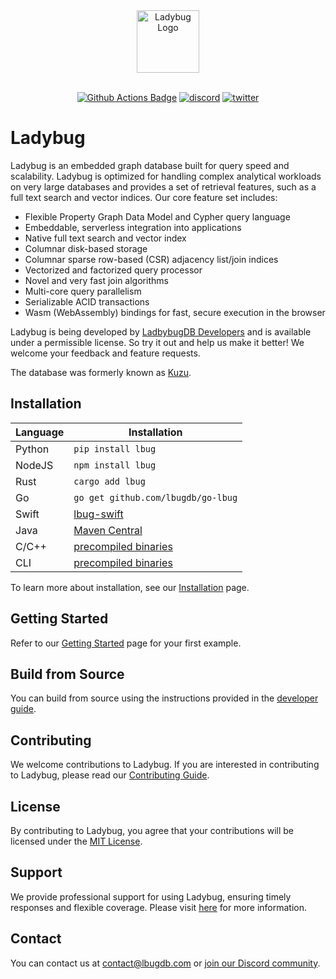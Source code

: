 <div align="center">
  <picture>
    <!-- <source srcset="https://ladybugdb.com/img/lbug-logo-dark.png" media="(prefers-color-scheme: dark)"> -->
    <img src="https://ladybugdb.com/logo.png" height="100" alt="Ladybug Logo">
  </picture>
</div>

<br>

<p align="center">
  <a href="https://github.com/LadybugDB/ladybug/actions">
    <img src="https://github.com/LadybugDB/ladybug/actions/workflows/ci-workflow.yml/badge.svg?branch=master" alt="Github Actions Badge"></a>
  <a href="https://discord.gg/VtX2gw9Rug">
    <img src="https://img.shields.io/discord/1196510116388806837?logo=discord" alt="discord" /></a>
  <a href="https://twitter.com/lbugdb">
    <img src="https://img.shields.io/badge/follow-@lbugdb-1DA1F2?logo=twitter" alt="twitter"></a>
</p>

# Ladybug
Ladybug is an embedded graph database built for query speed and scalability. Ladybug is optimized for handling complex analytical workloads
on very large databases and provides a set of retrieval features, such as a full text search and vector indices. Our core feature set includes:

- Flexible Property Graph Data Model and Cypher query language
- Embeddable, serverless integration into applications
- Native full text search and vector index
- Columnar disk-based storage
- Columnar sparse row-based (CSR) adjacency list/join indices
- Vectorized and factorized query processor
- Novel and very fast join algorithms
- Multi-core query parallelism
- Serializable ACID transactions
- Wasm (WebAssembly) bindings for fast, secure execution in the browser

Ladybug is being developed by [LadbybugDB Developers](https://github.com/LadybugDB) and
is available under a permissible license. So try it out and help us make it better! We welcome your feedback and feature requests.

The database was formerly known as [Kuzu](https://github.com/kuzudb/kuzu).

## Installation

| Language | Installation                                                           |
| -------- |------------------------------------------------------------------------|
| Python   | `pip install lbug`                                                     |
| NodeJS   | `npm install lbug`                                                     |
| Rust     | `cargo add lbug`                                                       |
| Go       | `go get github.com/lbugdb/go-lbug`                                     |
| Swift    | [lbug-swift](https://github.com/lbugdb/lbug-swift)                     |
| Java     | [Maven Central](https://central.sonatype.com/artifact/com.lbugdb/lbug) |
| C/C++    | [precompiled binaries](https://github.com/LadybugDB/ladybug/releases/latest) |
| CLI      | [precompiled binaries](https://github.com/LadybugDB/ladybug/releases/latest) |

To learn more about installation, see our [Installation](https://docs.ladybugdb.com/installation) page.

## Getting Started

Refer to our [Getting Started](https://docs.ladybugdb.com/get-started/) page for your first example.

## Build from Source

You can build from source using the instructions provided in the [developer guide](https://docs.ladybugdb.com/developer-guide).

## Contributing
We welcome contributions to Ladybug. If you are interested in contributing to Ladybug, please read our [Contributing Guide](CONTRIBUTING.md).

## License
By contributing to Ladybug, you agree that your contributions will be licensed under the [MIT License](LICENSE).

## Support
We provide professional support for using Ladybug, ensuring timely responses and flexible coverage. Please visit [here](https://lbugdb.com/#support)
for more information.

## Contact
You can contact us at [contact@lbugdb.com](mailto:contact@lbugdb.com) or [join our Discord community](https://discord.gg/VtX2gw9Rug).
